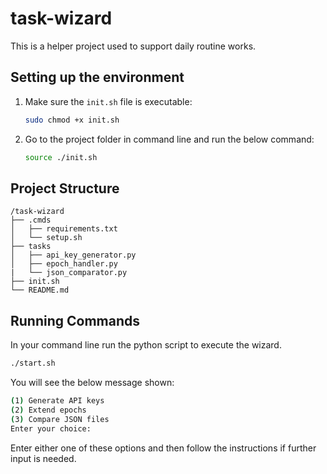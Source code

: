 # task-wizard

This is a helper project used to support daily routine works.

## Setting up the environment

1. Make sure the `init.sh` file is executable:

    ```.sh
    sudo chmod +x init.sh
    ```

2. Go to the project folder in command line and run the below command:

    ```.sh
    source ./init.sh
    ```

## Project Structure

``` text
/task-wizard
├── .cmds
│   ├── requirements.txt
│   └── setup.sh
├── tasks
│   ├── api_key_generator.py
│   ├── epoch_handler.py
|   └── json_comparator.py
├── init.sh
└── README.md
```

## Running Commands

In your command line run the python script to execute the wizard.

```.sh
./start.sh
```

You will see the below message shown:

```.sh
(1) Generate API keys
(2) Extend epochs
(3) Compare JSON files
Enter your choice: 
```

Enter either one of these options and then follow the instructions if further input is needed.
